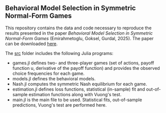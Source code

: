 ## Behavioral Model Selection in Symmetric Normal-Form Games

This repository contains the data and code necessary to reproduce the results presented in the paper *Behavioral Model Selection in Symmetric Normal-Form Games* (Emirahmetoglu, Goksel, Gurdal, 2025). The paper can be downloaded [here](https://papers.ssrn.com/sol3/papers.cfm?abstract_id=5204145).

The [src](/src) folder includes the following Julia programs:
* games.jl defines two- and three-player games (set of actions, payoff function u, derivative of the payoff function) and provides the observed choice frequencies for each game. 
* models.jl defines the behavioral models.
* Nash.jl computes the symmetric Nash equilibrium for each game. 
* estimation.jl defines loss functions, statistical (in-sample) fit and out-of-sample estimation functions along with Vuong's test.
* main.jl is the main file to be used. Statistical fits, out-of-sample predictions, Vuong's test are performed here. 
